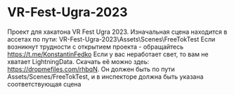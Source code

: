 # VR-Fest-Ugra-2023
Проект для хакатона VR Fest Ugra 2023. Изначальная сцена находится в ассетах по пути: VR-Fest-Ugra-2023\Assets\Scenes\FreeTokTest
Если возникнут трудности с открытием проекта - обращайтесь https://t.me/KonstantinFedko
Если у вас неработает свет, то вам не хватает LightningData. Скачать её можно здеь: https://dropmefiles.com/rhbqN. Он должен быть по пути Assets/Scenes/FreeTokTest, и в инспекторе должна быть указана соответствующая сцена
